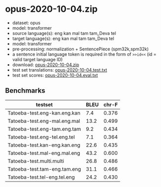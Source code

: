 # opus-2020-10-04.zip

* dataset: opus
* model: transformer
* source language(s): eng kan mal tam tam_Deva tel
* target language(s): eng kan mal tam tam_Deva tel
* model: transformer
* pre-processing: normalization + SentencePiece (spm32k,spm32k)
* a sentence initial language token is required in the form of `>>id<<` (id = valid target language ID)
* download: [opus-2020-10-04.zip](https://object.pouta.csc.fi/Tatoeba-MT-models/dra-dra/opus-2020-10-04.zip)
* test set translations: [opus-2020-10-04.test.txt](https://object.pouta.csc.fi/Tatoeba-MT-models/dra-dra/opus-2020-10-04.test.txt)
* test set scores: [opus-2020-10-04.eval.txt](https://object.pouta.csc.fi/Tatoeba-MT-models/dra-dra/opus-2020-10-04.eval.txt)

## Benchmarks

| testset               | BLEU  | chr-F |
|-----------------------|-------|-------|
| Tatoeba-test.eng-kan.eng.kan 	| 7.4 	| 0.376 |
| Tatoeba-test.eng-mal.eng.mal 	| 13.2 	| 0.499 |
| Tatoeba-test.eng-tam.eng.tam 	| 9.2 	| 0.434 |
| Tatoeba-test.eng-tel.eng.tel 	| 7.1 	| 0.364 |
| Tatoeba-test.kan-eng.kan.eng 	| 22.6 	| 0.435 |
| Tatoeba-test.mal-eng.mal.eng 	| 43.2 	| 0.600 |
| Tatoeba-test.multi.multi 	| 26.8 	| 0.486 |
| Tatoeba-test.tam-eng.tam.eng 	| 31.1 	| 0.466 |
| Tatoeba-test.tel-eng.tel.eng 	| 24.2 	| 0.430 |

